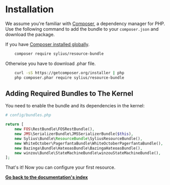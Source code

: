 # Installation

We assume you're familiar with [Composer](http://packagist.org), a dependency manager for PHP.
Use the following command to add the bundle to your ``composer.json`` and download the package.

If you have [Composer installed globally](http://getcomposer.org/doc/00-intro.md#globally).

```bash
    composer require sylius/resource-bundle
```
Otherwise you have to download .phar file.

```bash
    curl -sS https://getcomposer.org/installer | php
    php composer.phar require sylius/resource-bundle
```
## Adding Required Bundles to The Kernel

You need to enable the bundle and its dependencies in the kernel:

```php
# config/bundles.php

return [
    new FOS\RestBundle\FOSRestBundle(),
    new JMS\SerializerBundle\JMSSerializerBundle($this),
    new Sylius\Bundle\ResourceBundle\SyliusResourceBundle(),
    new WhiteOctober\PagerfantaBundle\WhiteOctoberPagerfantaBundle(),
    new Bazinga\Bundle\HateoasBundle\BazingaHateoasBundle(),
    new winzou\Bundle\StateMachineBundle\winzouStateMachineBundle(),
];
```
That's it! Now you can configure your first resource.

**[Go back to the documentation's index](index.md)**
